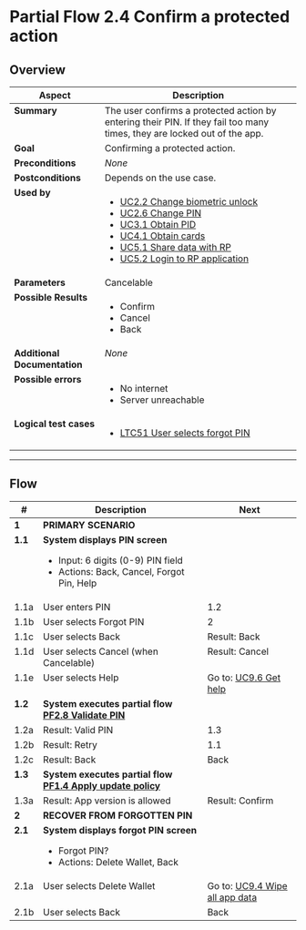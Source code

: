 # Partial Flow 2.4 Confirm a protected action

## Overview

| Aspect                       | Description                                                                                                                                                                                                                                                                                                                                                                                             |
| ---------------------------- | ------------------------------------------------------------------------------------------------------------------------------------------------------------------------------------------------------------------------------------------------------------------------------------------------------------------------------------------------------------------------------------------------------- |
| **Summary**                  | The user confirms a protected action by entering their PIN. If they fail too many times, they are locked out of the app.                                                                                                                                                                                                                                                                                |
| **Goal**                     | Confirming a protected action.                                                                                                                                                                                                                                                                                                                                                                          |
| **Preconditions**            | *None*                                                                                                                                                                                                                                                                                                                                                                                                  |
| **Postconditions**           | Depends on the use case.                                                                                                                                                                                                                                                                                                                                                                                |
| **Used by**                  | <ul><li>[UC2.2 Change biometric unlock](../use-cases/UC2.2_ChangeBiometricUnlock.md)</li><li>[UC2.6 Change PIN](../use-cases/UC2.6_ChangeRemotePIN.md)</li><li>[UC3.1 Obtain PID](../use-cases/UC3.1_ObtainPidFromProvider.md)</li><li>[UC4.1 Obtain cards](../use-cases/UC4.1_ObtainCardsFromEAAIssuer.md)</li><li>[UC5.1 Share data with RP](../use-cases/UC5.1_ShareDataWithRP.md)</li><li>[UC5.2 Login to RP application](../use-cases/UC5.2_LoginToApplicationOfRP.md)</li></ul> |
| **Parameters**               | Cancelable                                                                                                                                                                                                                                                                                                                                                                                              |
| **Possible Results**         | <ul><li>Confirm</li><li>Cancel</li><li>Back</li></ul>                                                                                                                                                                                                                                                                                                                                                   |
| **Additional Documentation** | *None*                                                                                                                                                                                                                                                                                                                                                                                                  |
| **Possible errors**          | <ul><li>No internet</li><li>Server unreachable</li></li>                                                                                                                                                                                                                                                                                                                                                |
| **Logical test cases**       | <ul><li>[LTC51 User selects forgot PIN](../logical-test-cases.md#ltc51)</li></ul>                                                                                                                                                                                                                                                                                                                       |

---

## Flow

| #       | Description                                                                                                                     | Next                                                      |
| ------- | ------------------------------------------------------------------------------------------------------------------------------- | --------------------------------------------------------- |
| **1**   | **PRIMARY SCENARIO**                                                                                                            |                                                           |
| **1.1** | **System displays PIN screen**<ul><li>Input: 6 digits (0-9) PIN field</li><li>Actions: Back, Cancel, Forgot Pin, Help</li></ul> |                                                           |
| 1.1a    | User enters PIN                                                                                                                 | 1.2                                                       |
| 1.1b    | User selects Forgot PIN                                                                                                         | 2                                                         |
| 1.1c    | User selects Back                                                                                                               | Result: Back                                              |
| 1.1d    | User selects Cancel (when Cancelable)                                                                                           | Result: Cancel                                            |
| 1.1e    | User selects Help                                                                                                               | Go to: [UC9.6 Get help](../use-cases/UC9.6_GetHelp.md)                 |
| **1.2** | **System executes partial flow [PF2.8 Validate PIN](PF2.8_ValidatePin.md)**                                                   |                                                           |
| 1.2a    | Result: Valid PIN                                                                                                               | 1.3                                                       |
| 1.2b    | Result: Retry                                                                                                                   | 1.1                                                       |
| 1.2c    | Result: Back                                                                                                                    | Back                                                      |
| **1.3** | **System executes partial flow [PF1.4 Apply update policy](PF1.4_ApplyAppUpdatePolicy.md)**                                   |                                                           |
| 1.3a    | Result: App version is allowed                                                                                                  | Result: Confirm                                           |
| **2**   | **RECOVER FROM FORGOTTEN PIN**                                                                                                  |                                                           |
| **2.1** | **System displays forgot PIN screen**<ul><li>Forgot PIN?</li><li>Actions: Delete Wallet, Back</li></ul>                         |                                                           |
| 2.1a    | User selects Delete Wallet                                                                                                      | Go to: [UC9.4 Wipe all app data](../use-cases/UC9.4_WipeAllAppData.md) |
| 2.1b    | User selects Back                                                                                                               | Back                                                      |
<style>td {vertical-align:top}</style>

